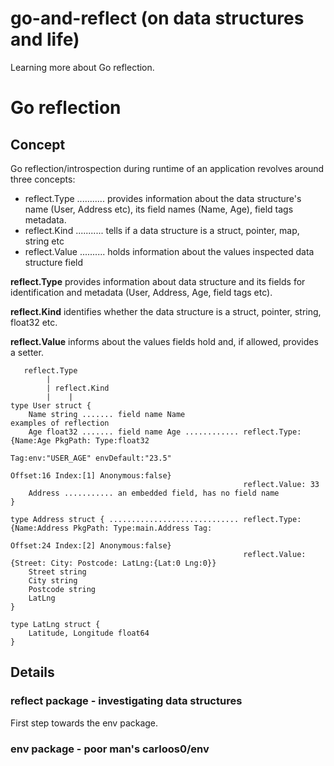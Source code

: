 # go-and-reflect (on data structures and life)

Learning more about Go reflection.

# Go reflection

## Concept

Go reflection/introspection during runtime of an application revolves around three concepts:

- reflect.Type ........... provides information about the data structure's name (User, Address etc), its field names
                           (Name, Age), field tags metadata.
- reflect.Kind ........... tells if a data structure is a struct, pointer, map, string etc
- reflect.Value .......... holds information about the values inspected data structure field

**reflect.Type** provides information about data structure and its fields for identification and metadata
                 (User, Address, Age, field tags etc).

**reflect.Kind** identifies whether the data structure is a struct, pointer, string, float32 etc.

**reflect.Value** informs about the values fields hold and, if allowed, provides a setter.

```
   reflect.Type
        |
        | reflect.Kind
        |    |
type User struct {
    Name string ....... field name Name                            examples of reflection
    Age float32 ....... field name Age ............ reflect.Type:  {Name:Age PkgPath: Type:float32
                                                                   Tag:env:"USER_AGE" envDefault:"23.5"
                                                                   Offset:16 Index:[1] Anonymous:false}
                                                    reflect.Value: 33
    Address ........... an embedded field, has no field name
}

type Address struct { ............................. reflect.Type:  {Name:Address PkgPath: Type:main.Address Tag:
                                                                   Offset:24 Index:[2] Anonymous:false}
                                                    reflect.Value: {Street: City: Postcode: LatLng:{Lat:0 Lng:0}}
    Street string
    City string
    Postcode string
    LatLng
}

type LatLng struct {
    Latitude, Longitude float64
}
```

## Details

### reflect package - investigating data structures

First step towards the env package.

### env package - poor man's carloos0/env